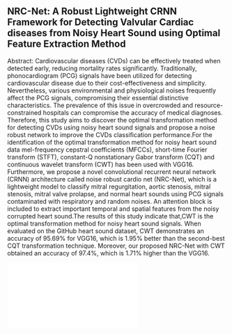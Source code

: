 ## NRC-Net: A Robust Lightweight CRNN Framework for Detecting Valvular Cardiac diseases from Noisy Heart Sound using Optimal Feature Extraction Method

Abstract:
Cardiovascular diseases (CVDs) can be effectively treated when detected early, reducing mortality rates significantly. Traditionally, phonocardiogram (PCG) signals have been utilized for detecting cardiovascular disease due to their cost-effectiveness and simplicity. Nevertheless, various environmental and physiological noises frequently affect the PCG signals, compromising their essential distinctive characteristics. The prevalence of this issue in overcrowded and resource-constrained hospitals can compromise the accuracy of medical diagnoses. Therefore, this study aims to discover the optimal transformation method for detecting CVDs using noisy heart sound signals and propose a noise robust network to improve the CVDs classification performance.For the identification of the optimal transformation method for noisy heart sound data mel-frequency cepstral coefficients (MFCCs), short-time Fourier transform (STFT), constant-Q nonstationary Gabor transform (CQT) and continuous wavelet transform (CWT) has been used with VGG16. Furthermore, we propose a novel convolutional recurrent neural network (CRNN) architecture called noise robust cardio net (NRC-Net), which is a lightweight model to classify mitral regurgitation, aortic stenosis, mitral stenosis, mitral valve prolapse, and normal heart sounds using PCG signals contaminated with respiratory and random noises. An attention block is included to extract important temporal and spatial features from the noisy corrupted heart sound.The results of this study indicate that,CWT is the optimal transformation method for noisy heart sound signals. When evaluated on the GitHub heart sound dataset, CWT demonstrates an accuracy of 95.69% for VGG16, which is 1.95% better than the second-best CQT transformation technique. Moreover, our proposed NRC-Net with CWT obtained an accuracy of 97.4%, which is 1.71% higher than the VGG16.

![Alt Text](/graphical.pdf)


